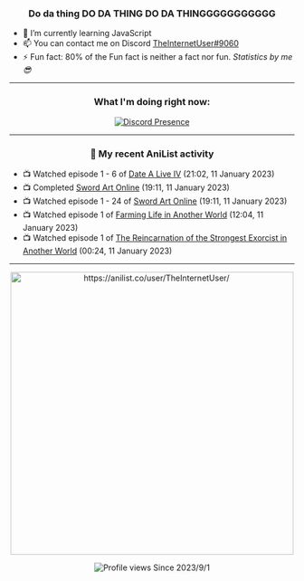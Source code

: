 <div align="center">

### Do da thing DO DA THING DO DA THINGGGGGGGGGGG
</div>

- 🌱 I’m currently learning JavaScript
- 📫 You can contact me on Discord [TheInternetUser#9060](https://discord.com/users/534117072796385300)
- ⚡ Fun fact: 80% of the Fun fact is neither a fact nor fun. _Statistics by me 😎_
<hr>

<div align="center">

### What I'm doing right now:
[![Discord Presence](https://lanyard.cnrad.dev/api/534117072796385300)](https://discord.com/users/534117072796385300)
<hr>
  
### 🌸 My recent AniList activity

</div>

<!-- ANILIST_ACTIVITY:start -->

-   📺 Watched episode 1 - 6 of [Date A Live IV](https://anilist.co/anime/116605) (21:02, 11 January 2023)
-   📺 Completed [Sword Art Online](https://anilist.co/anime/11757) (19:11, 11 January 2023)
-   📺 Watched episode 1 - 24 of [Sword Art Online](https://anilist.co/anime/11757) (19:11, 11 January 2023)
-   📺 Watched episode 1 of [Farming Life in Another World](https://anilist.co/anime/146850) (12:04, 11 January 2023)
-   📺 Watched episode 1 of [The Reincarnation of the Strongest Exorcist in Another World](https://anilist.co/anime/144553) (00:24, 11 January 2023)

<!-- ANILIST_ACTIVITY:end -->
<hr>

<div align="center">

<img width="500" alt="https://anilist.co/user/TheInternetUser/" src="https://img.anili.st/User/929966"/>

![Profile views](https://gpvc.arturio.dev/TheInternetUse7) Since 2023/9/1

</div>
